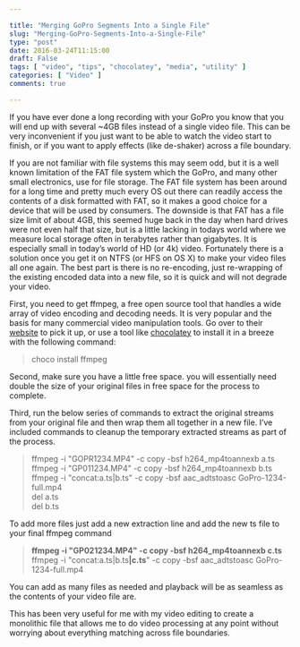 ```yaml
---

title: "Merging GoPro Segments Into a Single File"
slug: "Merging-GoPro-Segments-Into-a-Single-File"
type: "post"
date: 2016-03-24T11:15:00
draft: False
tags: [ "video", "tips", "chocolatey", "media", "utility" ]
categories: [ "Video" ]
comments: true

---
```


<p>If you have ever done a long recording with your GoPro you know that you will end up with several ~4GB files instead of a single video file. This can be very inconvenient if you just want to be able to watch the video start to finish, or if you want to apply effects (like de-shaker) across a file boundary.</p>  <p>If you are not familiar with file systems this may seem odd, but it is a well known limitation of the FAT file system which the GoPro, and many other small electronics, use for file storage. The FAT file system has been around for a long time and pretty much every OS out there can readily access the contents of a disk formatted with FAT, so it makes a good choice for a device that will be used by consumers. The downside is that FAT has a file size limit of about 4GB, this seemed huge back in the day when hard drives were not even half that size, but is a little lacking in todays world where we measure local storage often in terabytes rather than gigabytes. It is especially small in today’s world of HD (or 4k) video. Fortunately there is a solution once you get it on NTFS (or HFS on OS X) to make your video files all one again. The best part is there is no re-encoding, just re-wrapping of the existing encoded data into a new file, so it is quick and will not degrade your video.</p>  <p>First, you need to get ffmpeg, a free open source tool that handles a wide array of video encoding and decoding needs. It is very popular and the basis for many commercial video manipulation tools. Go over to their <a href="https://www.ffmpeg.org/" target="_blank">website</a> to pick it up, or use a tool like <a href="https://chocolatey.org/" target="_blank">chocolatey</a> to install it in a breeze with the following command: </p>  <blockquote>   <p>choco install ffmpeg</p> </blockquote>  <p>Second, make sure you have a little free space. you will essentially need double the size of your original files in free space for the process to complete.</p>  <p>Third, run the below series of commands to extract the original streams from your original file and then wrap them all together in a new file. I’ve included commands to cleanup the temporary extracted streams as part of the process.</p>  <blockquote>   <p>ffmpeg -i "GOPR1234.MP4" -c copy -bsf h264_mp4toannexb a.ts     <br>ffmpeg -i "GP011234.MP4" -c copy -bsf h264_mp4toannexb b.ts      <br>ffmpeg -i "concat:a.ts|b.ts" -c copy -bsf aac_adtstoasc GoPro-1234-full.mp4      <br>del a.ts      <br>del b.ts</p> </blockquote>  <p>To add more files just add a new extraction line and add the new ts file to your final ffmpeg command</p>  <blockquote>   <p><strong>ffmpeg -i "GP021234.MP4" -c copy -bsf h264_mp4toannexb c.ts</strong>      <br>ffmpeg -i "concat:a.ts|b.ts<strong>|c.ts</strong>" -c copy -bsf aac_adtstoasc GoPro-1234-full.mp4</p> </blockquote>  <p>You can add as many files as needed and playback will be as seamless as the contents of your video file are.</p>  <p>This has been very useful for me with my video editing to create a monolithic file that allows me to do video processing at any point without worrying about everything matching across file boundaries.</p>
